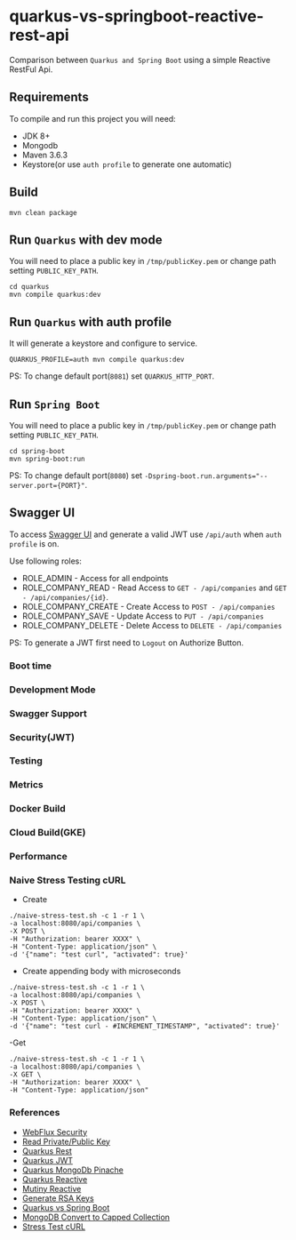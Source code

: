 # quarkus-vs-springboot-reactive-rest-api
Comparison between `Quarkus and Spring Boot` using a simple Reactive RestFul Api.

## Requirements

To compile and run this project you will need:

- JDK 8+
- Mongodb
- Maven 3.6.3
- Keystore(or use `auth profile` to generate one automatic)

## Build

```
mvn clean package
```

## Run `Quarkus` with dev mode

You will need to place a public key in `/tmp/publicKey.pem` or change path setting `PUBLIC_KEY_PATH`.

```
cd quarkus
mvn compile quarkus:dev
```

## Run `Quarkus` with auth profile

It will generate a keystore and configure to service.

```
QUARKUS_PROFILE=auth mvn compile quarkus:dev
```
PS: To change default port(`8081`) set `QUARKUS_HTTP_PORT`.

## Run `Spring Boot`

You will need to place a public key in `/tmp/publicKey.pem` or change path setting `PUBLIC_KEY_PATH`.

```
cd spring-boot
mvn spring-boot:run
```
PS: To change default port(`8080`) set `-Dspring-boot.run.arguments="--server.port={PORT}"`.

## Swagger UI

To access [Swagger UI](http://localhost:8080/swagger-ui) and generate a valid JWT use `/api/auth` when `auth profile` is on.

Use following roles:
- ROLE_ADMIN - Access for all endpoints
- ROLE_COMPANY_READ - Read Access to `GET - /api/companies` and `GET - /api/companies/{id}`.
- ROLE_COMPANY_CREATE - Create Access to `POST - /api/companies`
- ROLE_COMPANY_SAVE - Update Access to `PUT - /api/companies`
- ROLE_COMPANY_DELETE - Delete Access to `DELETE - /api/companies`

PS: To generate a JWT first need to `Logout` on Authorize Button.

### Boot time

### Development Mode

### Swagger Support

### Security(JWT)

### Testing

### Metrics

### Docker Build

### Cloud Build(GKE)

### Performance

### Naive Stress Testing cURL
- Create
```shell script
./naive-stress-test.sh -c 1 -r 1 \
-a localhost:8080/api/companies \
-X POST \
-H "Authorization: bearer XXXX" \
-H "Content-Type: application/json" \
-d '{"name": "test curl", "activated": true}'
```

- Create appending body with microseconds
```shell script
./naive-stress-test.sh -c 1 -r 1 \
-a localhost:8080/api/companies \
-X POST \
-H "Authorization: bearer XXXX" \
-H "Content-Type: application/json" \
-d '{"name": "test curl - #INCREMENT_TIMESTAMP", "activated": true}'
```

-Get
```shell script
./naive-stress-test.sh -c 1 -r 1 \
-a localhost:8080/api/companies \
-X GET \
-H "Authorization: bearer XXXX" \
-H "Content-Type: application/json"
```
### References
- [WebFlux Security](https://docs.spring.io/spring-security/site/docs/current/reference/html5/#jc-webflux)
- [Read Private/Public Key](https://gist.github.com/destan/b708d11bd4f403506d6d5bb5fe6a82c5)
- [Quarkus Rest](https://quarkus.io/guides/rest-json)
- [Quarkus JWT](https://quarkus.io/guides/security-jwt#generating-a-jwt)
- [Quarkus MongoDb Pinache](https://quarkus.io/guides/mongodb-panache)
- [Quarkus Reactive](https://quarkus.io/guides/getting-started-reactive#mutiny)
- [Mutiny Reactive](https://smallrye.io/smallrye-mutiny/)
- [Generate RSA Keys](https://www.novixys.com/blog/how-to-generate-rsa-keys-java/)
- [Quarkus vs Spring Boot](https://dzone.com/articles/microservices-quarkus-vs-spring-boot)
- [MongoDB Convert to Capped Collection](https://stackoverflow.com/questions/7904526/how-to-create-a-capped-collection-with-spring-data-mongodb)
- [Stress Test cURL](https://gist.github.com/cirocosta/de576304f1432fad5b3a)
